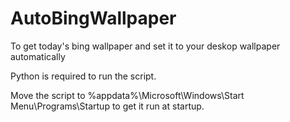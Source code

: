 # AutoBingWallpaper
To get today's bing wallpaper and set it to your deskop wallpaper automatically

Python is required to run the script.

Move the script to %appdata%\Microsoft\Windows\Start Menu\Programs\Startup to get it run at startup.
